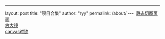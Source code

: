 ---
layout: post
title: "项目合集"
author: "ryy"
permalink: /about/
--- 
[静态切图页面](https://ryyang.github.io/PsdToHtml/)<br/>
[放大镜](https://ryyang.github.io/magnifying/)<br/>
[canvas时钟](https://ryyang.github.io/Canvasclock/)<br/>